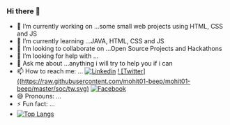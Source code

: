 ### Hi there 👋


- 🔭 I’m currently working on ...some small web projects using HTML, CSS and JS
- 🌱 I’m currently learning ...JAVA, HTML, CSS and JS
- 👯 I’m looking to collaborate on ...Open Source Projects and Hackathons
- 🤔 I’m looking for help with ...
- 💬 Ask me about ...anything i will try to help you if i can  
- 📫 How to reach me: ... [![Linkedin](https://img.shields.io/badge/linkedin-Mohit_Deshwal-1da1f2.svg?&style=for-the-badge&logo=linkedin)](https://www.linkedin.com/in/mohit-deshwal-a8703b1a2/) [! [Twitter]((https://raw.githubusercontent.com/mohit01-beep/mohit01-beep/master/soc/tw.svg)](https://twitter.com/MohitCh57795811) [![Facebook]()](https://www.facebook.com/mohit.deshwal.165/)
- 😄 Pronouns: ...
- ⚡ Fun fact: ...
- [![Top Langs](https://github-readme-stats.vercel.app/api/top-langs/?username=mohit01-beep&layout=compact)](https://github.com/mohit01-beep/github-readme-stats)
